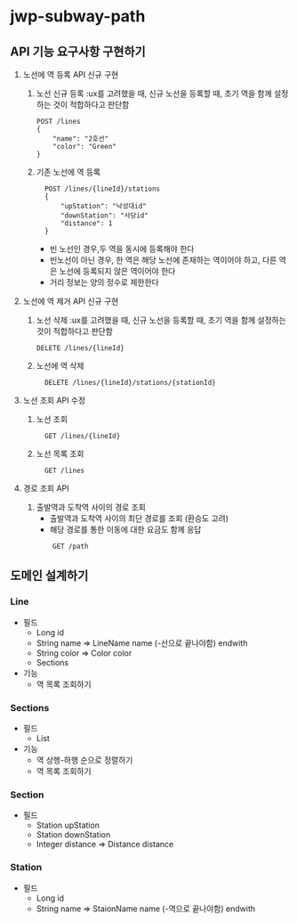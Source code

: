 # jwp-subway-path

## API 기능 요구사항 구현하기

1. 노선에 역 등록 API 신규 구현
    1. 노선 신규 등록
       :ux를 고려했을 때, 신규 노선을 등록할 때, 초기 역을 함께 설정하는 것이 적합하다고 판단함
         ```
         POST /lines
         {
             "name": "2호선"
             "color": "Green"
         }
         ```

    2. 기존 노선에 역 등록
       ```
         POST /lines/{lineId}/stations
         {
             "upStation": "낙성대id"
             "downStation": "사당id"
             "distance": 1
         }
         ```
        - 빈 노선인 경우,두 역을 동시에 등록해야 한다
        - 빈노선이 아닌 경우, 한 역은 해당 노선에 존재하는 역이어야 하고, 다른 역은 노선에 등록되지 않은 역이어야 한다 
        - 거리 정보는 양의 정수로 제한한다

2. 노선에 역 제거 API 신규 구현
    1. 노선 삭제
       :ux를 고려했을 때, 신규 노선을 등록할 때, 초기 역을 함께 설정하는 것이 적합하다고 판단함
         ```
         DELETE /lines/{lineId}
         ```

    2. 노선에 역 삭제
       ```
         DELETE /lines/{lineId}/stations/{stationId}
       ```
       
3. 노선 조회 API 수정
    1. 노선 조회
        ```
          GET /lines/{lineId}
        ```
    
    2. 노선 목록 조회
        ```
          GET /lines
        ```

4. 경로 조회 API
   1. 출발역과 도착역 사이의 경로 조회
      - 출발역과 도착역 사이의 최단 경로를 조회 (환승도 고려)
      - 해당 경로를 통한 이동에 대한 요금도 함께 응답
      ```
          GET /path
      ```


## 도메인 설계하기
### Line
- 필드
  - Long id
  - String name => LineName name (-선으로 끝나야함) endwith
  - String color => Color color
  - Sections
- 기능
  - 역 목록 조회하기

### Sections
- 필드
  - List<Section>
- 기능
  - 역 상행-하행 순으로 정렬하기
  - 역 목록 조회하기

### Section
- 필드
  - Station upStation
  - Station downStation
  - Integer distance => Distance distance

### Station
- 필드
  - Long id
  - String name => StaionName name (-역으로 끝나야함)  endwith
